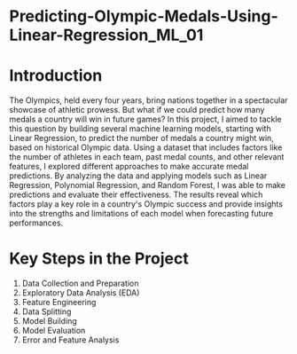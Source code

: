 # Predicting-Olympic-Medals-Using-Linear-Regression_ML_01

# Introduction
The Olympics, held every four years, bring nations together in a spectacular showcase of athletic prowess. But what if we could predict how many medals a country will win in future games? In this project, I aimed to tackle this question by building several machine learning models, starting with Linear Regression, to predict the number of medals a country might win, based on historical Olympic data.
Using a dataset that includes factors like the number of athletes in each team, past medal counts, and other relevant features, I explored different approaches to make accurate medal predictions. By analyzing the data and applying models such as Linear Regression, Polynomial Regression, and Random Forest, I was able to make predictions and evaluate their effectiveness.
The results reveal which factors play a key role in a country's Olympic success and provide insights into the strengths and limitations of each model when forecasting future performances.

# Key Steps in the Project

1. Data Collection and Preparation
2. Exploratory Data Analysis (EDA)
3. Feature Engineering
4. Data Splitting
5. Model Building
6. Model Evaluation
7. Error and Feature Analysis
